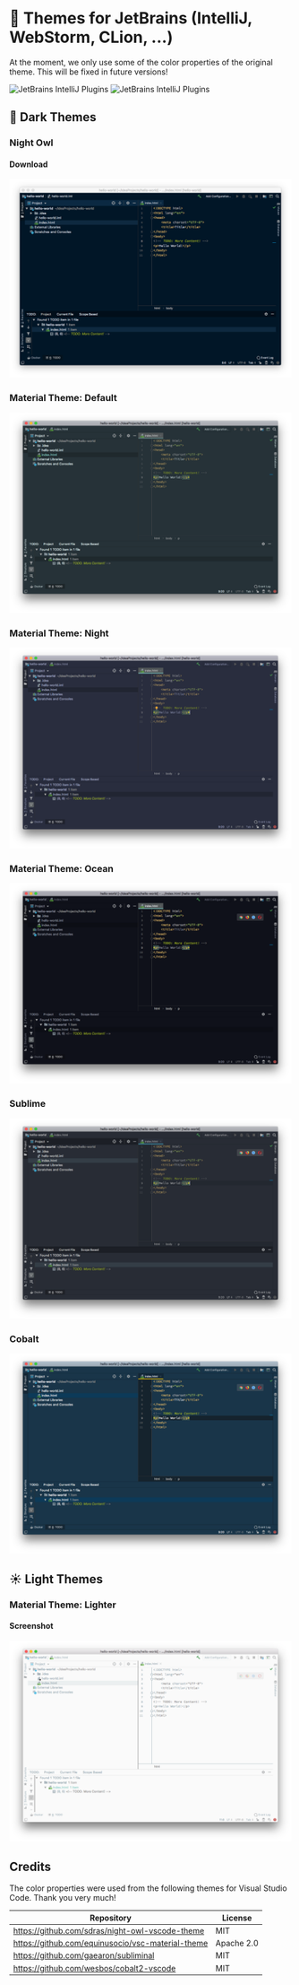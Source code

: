 # 🎨 Themes for JetBrains (IntelliJ, WebStorm, CLion, ...)

At the moment, we only use some of the color properties of the original theme. This will be fixed in future versions!

![JetBrains IntelliJ Plugins](https://img.shields.io/jetbrains/plugin/d/12152-theme-collection.svg?style=for-the-badge)
![JetBrains IntelliJ Plugins](https://img.shields.io/jetbrains/plugin/v/12152-theme-collection.svg?style=for-the-badge)

## 🌌 Dark Themes
### Night Owl
#### Download
![Night Owl](./screenshots/night-owl.png)

### Material Theme: Default
![Material Theme: Default](./screenshots/material-theme-default.png)

### Material Theme: Night
![Material Theme: Night](./screenshots/material-theme-night.png)

### Material Theme: Ocean
![Material Theme: Ocean](./screenshots/material-theme-ocean.png)

### Sublime
![Subliminal](./screenshots/subliminal.png)

### Cobalt
![Cobalt](./screenshots/cobalt.png)

## ☀️ Light Themes
### Material Theme: Lighter
#### Screenshot
![Material Theme: Lighter](./screenshots/material-theme-lighter.png)

## Credits
The color properties were used from the following themes for Visual Studio Code. Thank you very much!

|Repository|License|
|---|---|
|https://github.com/sdras/night-owl-vscode-theme|MIT|
|https://github.com/equinusocio/vsc-material-theme|Apache 2.0|
|https://github.com/gaearon/subliminal|MIT|
|https://github.com/wesbos/cobalt2-vscode|MIT|

